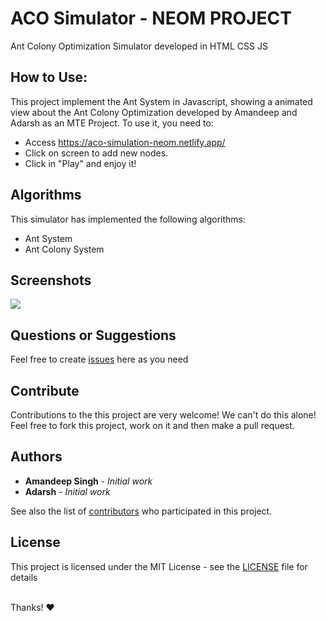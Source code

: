 # ACO Simulator - NEOM PROJECT

Ant Colony Optimization Simulator developed in HTML CSS JS


## How to Use:

This project implement the Ant System in Javascript, showing a animated view about the Ant Colony Optimization developed by Amandeep and Adarsh as an MTE Project. To use it, you need to:

- Access https://aco-simulation-neom.netlify.app/
- Click on screen to add new nodes.
- Click in "Play" and enjoy it!

## Algorithms

This simulator has implemented the following algorithms:

- Ant System
- Ant Colony System

## Screenshots

<div >
    <kbd>
        <img src="https://user-images.githubusercontent.com/114015/125091614-925daf80-e09e-11eb-80f8-ae4830246f4a.png"/>
    </kbd>
</div>

## Questions or Suggestions

Feel free to create <a href="https://github.com/amandeep2326/NEOM-Project/issues">issues</a> here as you need

## Contribute

Contributions to the this project are very welcome! We can't do this alone! Feel free to fork this project, work on it and then make a pull request.

## Authors

* **Amandeep Singh** - *Initial work*
* **Adarsh** - *Initial work*

See also the list of [contributors](https://github.com/amandeep2326/NEOM-Project/graphs/contributors) who participated in this project.

## License

This project is licensed under the MIT License - see the [LICENSE](LICENSE) file for details

<br/>
Thanks! ❤️
